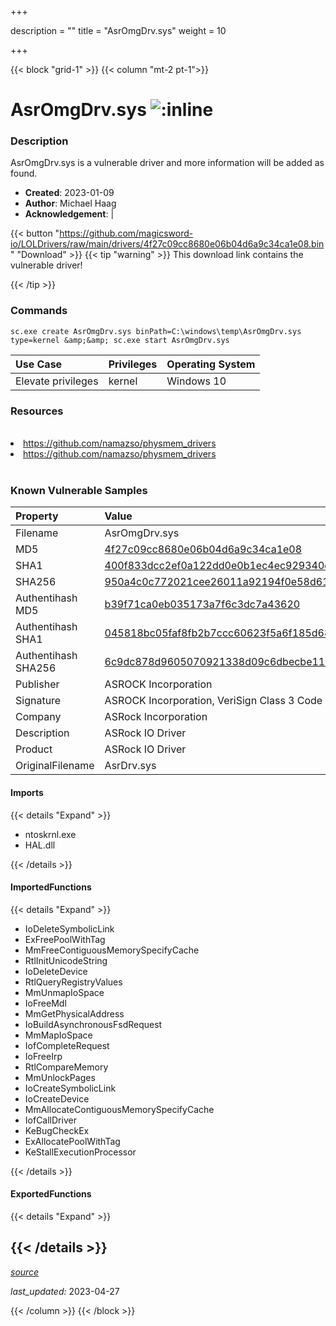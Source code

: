 +++

description = ""
title = "AsrOmgDrv.sys"
weight = 10

+++


{{< block "grid-1" >}}
{{< column "mt-2 pt-1">}}


# AsrOmgDrv.sys ![:inline](/images/twitter_verified.png) 


### Description

AsrOmgDrv.sys is a vulnerable driver and more information will be added as found.

- **Created**: 2023-01-09
- **Author**: Michael Haag
- **Acknowledgement**:  | [](https://twitter.com/)

{{< button "https://github.com/magicsword-io/LOLDrivers/raw/main/drivers/4f27c09cc8680e06b04d6a9c34ca1e08.bin" "Download" >}}
{{< tip "warning" >}}
This download link contains the vulnerable driver!

{{< /tip >}}

### Commands

```
sc.exe create AsrOmgDrv.sys binPath=C:\windows\temp\AsrOmgDrv.sys type=kernel &amp;&amp; sc.exe start AsrOmgDrv.sys
```

| Use Case | Privileges | Operating System | 
|:---- | ---- | ---- |
| Elevate privileges | kernel | Windows 10 |

### Resources
<br>
<li><a href=" https://github.com/namazso/physmem_drivers"> https://github.com/namazso/physmem_drivers</a></li>
<li><a href="https://github.com/namazso/physmem_drivers">https://github.com/namazso/physmem_drivers</a></li>
<br>

### Known Vulnerable Samples

| Property           | Value |
|:-------------------|:------|
| Filename           | AsrOmgDrv.sys |
| MD5                | [4f27c09cc8680e06b04d6a9c34ca1e08](https://www.virustotal.com/gui/file/4f27c09cc8680e06b04d6a9c34ca1e08) |
| SHA1               | [400f833dcc2ef0a122dd0e0b1ec4ec929340d90e](https://www.virustotal.com/gui/file/400f833dcc2ef0a122dd0e0b1ec4ec929340d90e) |
| SHA256             | [950a4c0c772021cee26011a92194f0e58d61588f77f2873aa0599dff52a160c9](https://www.virustotal.com/gui/file/950a4c0c772021cee26011a92194f0e58d61588f77f2873aa0599dff52a160c9) |
| Authentihash MD5   | [b39f71ca0eb035173a7f6c3dc7a43620](https://www.virustotal.com/gui/search/authentihash%253Ab39f71ca0eb035173a7f6c3dc7a43620) |
| Authentihash SHA1  | [045818bc05faf8fb2b7ccc60623f5a6f185d68c7](https://www.virustotal.com/gui/search/authentihash%253A045818bc05faf8fb2b7ccc60623f5a6f185d68c7) |
| Authentihash SHA256| [6c9dc878d9605070921338d09c6dbecbe11dec50c03fc69a0462884a07c2c442](https://www.virustotal.com/gui/search/authentihash%253A6c9dc878d9605070921338d09c6dbecbe11dec50c03fc69a0462884a07c2c442) |
| Publisher         | ASROCK Incorporation |
| Signature         | ASROCK Incorporation, VeriSign Class 3 Code Signing 2010 CA, VeriSign   |
| Company           | ASRock Incorporation |
| Description       | ASRock IO Driver |
| Product           | ASRock IO Driver |
| OriginalFilename  | AsrDrv.sys |


#### Imports
{{< details "Expand" >}}
* ntoskrnl.exe
* HAL.dll

{{< /details >}}
#### ImportedFunctions
{{< details "Expand" >}}
* IoDeleteSymbolicLink
* ExFreePoolWithTag
* MmFreeContiguousMemorySpecifyCache
* RtlInitUnicodeString
* IoDeleteDevice
* RtlQueryRegistryValues
* MmUnmapIoSpace
* IoFreeMdl
* MmGetPhysicalAddress
* IoBuildAsynchronousFsdRequest
* MmMapIoSpace
* IofCompleteRequest
* IoFreeIrp
* RtlCompareMemory
* MmUnlockPages
* IoCreateSymbolicLink
* IoCreateDevice
* MmAllocateContiguousMemorySpecifyCache
* IofCallDriver
* KeBugCheckEx
* ExAllocatePoolWithTag
* KeStallExecutionProcessor

{{< /details >}}
#### ExportedFunctions
{{< details "Expand" >}}

{{< /details >}}
-----



[*source*](https://github.com/magicsword-io/LOLDrivers/tree/main/yaml/asromgdrv.yaml)

*last_updated:* 2023-04-27








{{< /column >}}
{{< /block >}}
